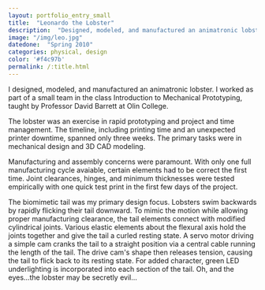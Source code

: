 ```yaml
---
layout: portfolio_entry_small
title:  "Leonardo the Lobster"
description:  "Designed, modeled, and manufactured an animatronic lobster in three weeks and one manufacturing cycle"
image: "/img/leo.jpg"
datedone:  "Spring 2010"
categories: physical, design
color: '#f4c97b'
permalink: /:title.html
---
```


I designed, modeled, and manufactured an animatronic lobster.  I worked as part of a small team in the class Introduction to Mechanical Prototyping, taught by Professor David Barrett at Olin College.  

The lobster was an exercise in rapid prototyping and project and time management.  The timeline, including printing time and an unexpected printer downtime, spanned only three weeks.  The primary tasks were in mechanical design and 3D CAD modeling.  

Manufacturing and assembly concerns were paramount.  With only one full manufacturing cycle avaiable, certain  elements had to be correct the first time.  Joint clearances, hinges, and minimum thicknesses were tested empirically with one quick test print in the first few days of the project.  

The biomimetic tail was my primary design focus.  Lobsters swim backwards by rapidly flicking their tail downward.  To mimic the motion while allowing proper manufacturing clearance, the tail elements connect with modified cylindrical joints.  Various elastic elements about the flexural axis hold the joints together and give the tail a curled resting state.  A servo motor driving a simple cam cranks the tail to a straight position via a central cable running the length of the tail.  The drive cam's shape then releases tension, causing the tail to flick back to its resting state.  For added character, green LED underlighting is incorporated into each section of the tail.  Oh, and the eyes…the lobster may be secretly evil...  
